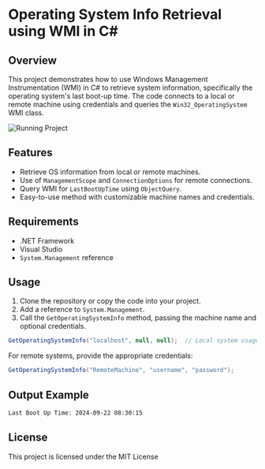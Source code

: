 # Operating System Info Retrieval using WMI in C#

## Overview
This project demonstrates how to use Windows Management Instrumentation (WMI) in C# to retrieve system information, specifically the operating system's last boot-up time. The code connects to a local or remote machine using credentials and queries the `Win32_OperatingSystem` WMI class.

![Running Project](https://res.cloudinary.com/maheshdharhari/image/upload/v1726996725/Blog/GetOperatingSystemInfo.png)

## Features
- Retrieve OS information from local or remote machines.
- Use of `ManagementScope` and `ConnectionOptions` for remote connections.
- Query WMI for `LastBootUpTime` using `ObjectQuery`.
- Easy-to-use method with customizable machine names and credentials.

## Requirements
- .NET Framework
- Visual Studio
- `System.Management` reference

## Usage
1. Clone the repository or copy the code into your project.
2. Add a reference to `System.Management`.
3. Call the `GetOperatingSystemInfo` method, passing the machine name and optional credentials.

```csharp
GetOperatingSystemInfo("localhost", null, null);  // Local system usage
```

For remote systems, provide the appropriate credentials:

```csharp
GetOperatingSystemInfo("RemoteMachine", "username", "password");
```

## Output Example
```bash
Last Boot Up Time: 2024-09-22 08:30:15
```

## License
This project is licensed under the MIT License
